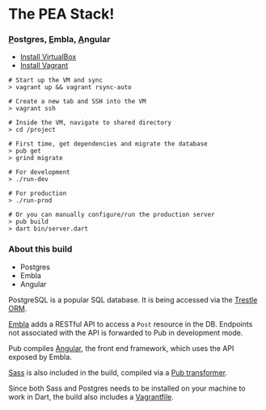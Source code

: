 # The PEA Stack!

### <u>P</u>ostgres, <u>E</u>mbla, <u>A</u>ngular

* [Install VirtualBox](https://www.virtualbox.org/)
* [Install Vagrant](https://docs.vagrantup.com/v2/)

```shell
# Start up the VM and sync
> vagrant up && vagrant rsync-auto

# Create a new tab and SSH into the VM
> vagrant ssh

# Inside the VM, navigate to shared directory
> cd /project

# First time, get dependencies and migrate the database
> pub get
> grind migrate

# For development
> ./run-dev

# For production
> ./run-prod

# Or you can manually configure/run the production server
> pub build
> dart bin/server.dart
```

### About this build
* Postgres
* Embla
* Angular

PostgreSQL is a popular SQL database. It is being accessed via the
[Trestle ORM](https://pub.dartlang.org/packages/trestle).

[Embla](https://embla.io) adds a RESTful API to access a `Post` resource in the DB.
Endpoints not associated with the API is forwarded to Pub in development mode.

Pub compiles [Angular](https://pub.dartlang.org/packages/angular2), the front end
framework, which uses the API exposed by Embla.

[Sass](http://sass-lang.com/) is also included in the build, compiled via a
[Pub transformer](https://pub.dartlang.org/packages/sass).

Since both Sass and Postgres needs to be installed on your machine to work in Dart,
the build also includes a [Vagrantfile](https://www.vagrantup.com/).
